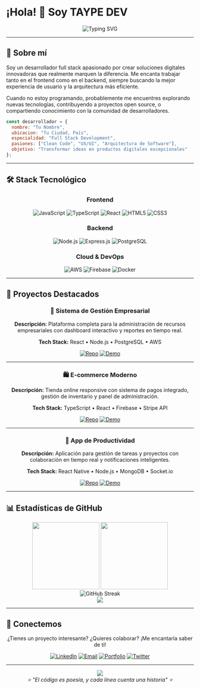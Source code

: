 # ¡Hola! 👋 Soy TAYPE DEV

<div align="center">
  <img src="https://readme-typing-svg.herokuapp.com?font=Fira+Code&size=22&duration=3000&pause=1000&color=3F75F7&center=true&vCenter=true&width=435&lines=Desarrollador+Full+Stack;Creando+experiencias+digitales;Siempre+aprendiendo+%F0%9F%9A%80" alt="Typing SVG" />
</div>

---

## 🚀 Sobre mí

Soy un desarrollador full stack apasionado por crear soluciones digitales innovadoras que realmente marquen la diferencia. Me encanta trabajar tanto en el frontend como en el backend, siempre buscando la mejor experiencia de usuario y la arquitectura más eficiente.

Cuando no estoy programando, probablemente me encuentres explorando nuevas tecnologías, contribuyendo a proyectos open source, o compartiendo conocimiento con la comunidad de desarrolladores.

```javascript
const desarrollador = {
  nombre: "Tu Nombre",
  ubicacion: "Tu Ciudad, País",
  especialidad: "Full Stack Development",
  pasiones: ["Clean Code", "UX/UI", "Arquitectura de Software"],
  objetivo: "Transformar ideas en productos digitales excepcionales"
};
```

---

## 🛠️ Stack Tecnológico

<div align="center">

### Frontend
![JavaScript](https://img.shields.io/badge/JavaScript-F7DF1E?style=for-the-badge&logo=javascript&logoColor=black)
![TypeScript](https://img.shields.io/badge/TypeScript-007ACC?style=for-the-badge&logo=typescript&logoColor=white)
![React](https://img.shields.io/badge/React-20232A?style=for-the-badge&logo=react&logoColor=61DAFB)
![HTML5](https://img.shields.io/badge/HTML5-E34F26?style=for-the-badge&logo=html5&logoColor=white)
![CSS3](https://img.shields.io/badge/CSS3-1572B6?style=for-the-badge&logo=css3&logoColor=white)

### Backend
![Node.js](https://img.shields.io/badge/Node.js-43853D?style=for-the-badge&logo=node.js&logoColor=white)
![Express.js](https://img.shields.io/badge/Express.js-404D59?style=for-the-badge)
![PostgreSQL](https://img.shields.io/badge/PostgreSQL-316192?style=for-the-badge&logo=postgresql&logoColor=white)

### Cloud & DevOps
![AWS](https://img.shields.io/badge/Amazon_AWS-232F3E?style=for-the-badge&logo=amazon-aws&logoColor=white)
![Firebase](https://img.shields.io/badge/Firebase-039BE5?style=for-the-badge&logo=Firebase&logoColor=white)
![Docker](https://img.shields.io/badge/Docker-2496ED?style=for-the-badge&logo=docker&logoColor=white)

</div>

---

## 🌟 Proyectos Destacados

<div align="center">

### 💼 Sistema de Gestión Empresarial
**Descripción:** Plataforma completa para la administración de recursos empresariales con dashboard interactivo y reportes en tiempo real.

**Tech Stack:** React • Node.js • PostgreSQL • AWS

[![Repo](https://img.shields.io/badge/GitHub-181717?style=for-the-badge&logo=github&logoColor=white)](https://github.com/tuusuario/proyecto1)
[![Demo](https://img.shields.io/badge/Live_Demo-FF5722?style=for-the-badge&logo=firefox&logoColor=white)](#)

---

### 🛍️ E-commerce Moderno
**Descripción:** Tienda online responsive con sistema de pagos integrado, gestión de inventario y panel de administración.

**Tech Stack:** TypeScript • React • Firebase • Stripe API

[![Repo](https://img.shields.io/badge/GitHub-181717?style=for-the-badge&logo=github&logoColor=white)](https://github.com/tuusuario/proyecto2)
[![Demo](https://img.shields.io/badge/Live_Demo-FF5722?style=for-the-badge&logo=firefox&logoColor=white)](#)

---

### 📱 App de Productividad
**Descripción:** Aplicación para gestión de tareas y proyectos con colaboración en tiempo real y notificaciones inteligentes.

**Tech Stack:** React Native • Node.js • MongoDB • Socket.io

[![Repo](https://img.shields.io/badge/GitHub-181717?style=for-the-badge&logo=github&logoColor=white)](https://github.com/tuusuario/proyecto3)
[![Demo](https://img.shields.io/badge/Live_Demo-FF5722?style=for-the-badge&logo=firefox&logoColor=white)](#)

</div>

---

## 📊 Estadísticas de GitHub

<div align="center">
  <img height="180em" src="https://github-readme-stats.vercel.app/api?username=DEVTAYPE&show_icons=true&theme=tokyonight&include_all_commits=true&count_private=true"/>
  <img height="180em" src="https://github-readme-stats.vercel.app/api/top-langs/?username=DEVTAYPE&layout=compact&langs_count=7&theme=tokyonight"/>
</div>

<div align="center">
  <img src="https://github-readme-streak-stats.herokuapp.com/?user=DEVTAYPE&theme=tokyonight" alt="GitHub Streak" />
</div>

<div align="center">
  <img src="https://github-readme-activity-graph.vercel.app/graph?username=DEVTAYPE&theme=tokyo-night&hide_border=true" />
</div>

---

## 🤝 Conectemos

<div align="center">

¿Tienes un proyecto interesante? ¿Quieres colaborar? ¡Me encantaría saber de ti!

[![LinkedIn](https://img.shields.io/badge/LinkedIn-0077B5?style=for-the-badge&logo=linkedin&logoColor=white)](https://linkedin.com/in/tuusuario)
[![Email](https://img.shields.io/badge/Email-D14836?style=for-the-badge&logo=gmail&logoColor=white)](mailto:tu.email@ejemplo.com)
[![Portfolio](https://img.shields.io/badge/Portfolio-FF5722?style=for-the-badge&logo=firefox&logoColor=white)](https://tuportfolio.com)
[![Twitter](https://img.shields.io/badge/Twitter-1DA1F2?style=for-the-badge&logo=twitter&logoColor=white)](https://twitter.com/tuusuario)

</div>

---

<div align="center">
  <img src="https://komarev.com/ghpvc/?username=DEVTAYPE&color=blue&style=flat-square&label=Visitas+al+perfil" />
</div>

<div align="center">
  <i>⭐ "El código es poesía, y cada línea cuenta una historia" ⭐</i>
</div>
